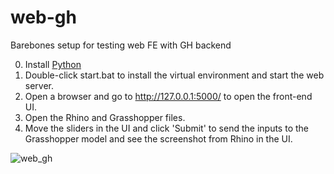 # web-gh

Barebones setup for testing web FE with GH backend

0. Install [Python](https://www.python.org/downloads/)
1. Double-click start.bat to install the virtual environment and start the web server.
2. Open a browser and go to http://127.0.0.1:5000/ to open the front-end UI.
3. Open the Rhino and Grasshopper files.
4. Move the sliders in the UI and click 'Submit' to send the inputs to the Grasshopper model and see the screenshot from Rhino in the UI.

![web_gh](https://github.com/user-attachments/assets/fe011c92-231b-45bf-853c-77c34d5afd86)
